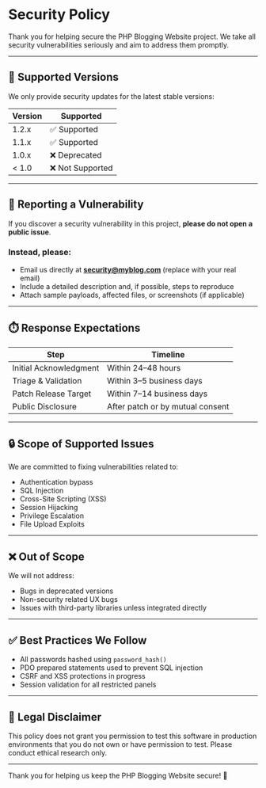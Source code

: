 # Security Policy

Thank you for helping secure the PHP Blogging Website project. We take all security vulnerabilities seriously and aim to address them promptly.

---

## 📌 Supported Versions

We only provide security updates for the latest stable versions:

| Version | Supported          |
|---------|--------------------|
| 1.2.x   | ✅ Supported        |
| 1.1.x   | ✅ Supported        |
| 1.0.x   | ❌ Deprecated       |
| < 1.0   | ❌ Not Supported    |

---

## 🔐 Reporting a Vulnerability

If you discover a security vulnerability in this project, **please do not open a public issue**.

### Instead, please:

- Email us directly at **security@myblog.com** (replace with your real email)
- Include a detailed description and, if possible, steps to reproduce
- Attach sample payloads, affected files, or screenshots (if applicable)

---

## ⏱️ Response Expectations

| Step                  | Timeline                        |
|-----------------------|----------------------------------|
| Initial Acknowledgment | Within 24–48 hours              |
| Triage & Validation   | Within 3–5 business days         |
| Patch Release Target  | Within 7–14 business days        |
| Public Disclosure     | After patch or by mutual consent |

---

## 🔒 Scope of Supported Issues

We are committed to fixing vulnerabilities related to:

- Authentication bypass
- SQL Injection
- Cross-Site Scripting (XSS)
- Session Hijacking
- Privilege Escalation
- File Upload Exploits

---

## ❌ Out of Scope

We will not address:

- Bugs in deprecated versions
- Non-security related UX bugs
- Issues with third-party libraries unless integrated directly

---

## ✅ Best Practices We Follow

- All passwords hashed using `password_hash()`
- PDO prepared statements used to prevent SQL injection
- CSRF and XSS protections in progress
- Session validation for all restricted panels

---

## 📃 Legal Disclaimer

This policy does not grant you permission to test this software in production environments that you do not own or have permission to test. Please conduct ethical research only.

---

Thank you for helping us keep the PHP Blogging Website secure! 🙏
